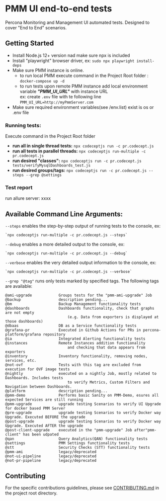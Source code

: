 # PMM UI end-to-end tests
Percona Monitoring and Management UI automated tests. Designed to cover "End to End" scenarios.


## Getting Started

* Install Node.js 12+ version nad make sure npx is included
* Install "playwright" browser driver, ex: `sudo npx playwright install-deps`
* Make sure PMM instance is online.   
  * to run local PMM execute command in the Project Root folder : `docker-compose up -d` 
  * to run tests upon remote PMM instance add local environment variable _**"PMM_UI_URL"**_ with instance URL   
    ex: create `.env` file with te following line `PMM_UI_URL=http://myPmmServer.com`
* Make sure required environment variables(see /env.list) exist is os or .env file 

### Running tests:
Execute command in the Project Root folder
* **run all in single thread tests:** `npx codeceptjs run -c pr.codecept.js`
* **run all tests in parallel threads:** `npx codeceptjs run-multiple -c pr.codecept.js`
* **run desired "classes":** `npx codeceptjs run -c pr.codecept.js tests/verifyMysqlDashboards_test.js`   
* **run desired groups/tags:** `npx codeceptjs run -c pr.codecept.js --steps --grep @settings`

### Test report
   run allure server: xxxx

## **Available Command Line Arguments:**
 `--steps`  enables the step-by-step output of running tests to the console, ex:

    `npx codeceptjs run-multiple -c pr.codecept.js --steps`

  `--debug`  enables a more detailed output to the console, ex:

    `npx codeceptjs run-multiple -c pr.codecept.js --debug`

 `--verbose`  enables the very detailed output information to the console, ex:

    `npx codeceptjs run-multiple -c pr.codecept.js --verbose`

 `--grep "@tag"` runs only tests marked by specified tags. The following tags are available:

    @ami-upgrade            Groups tests for the "pmm-ami-upgrade" Job
    @backup                 description pending...
    @bm                     Backup Management functionality tests
    @dashboards             Dashboards functionality, check that graphs are not empty
                                (e.g. Data from exporters is displayed at those dashboards)
    @dbaas                  DB as a Service functionality tests
    @grafana-pr             Executed in Github Actions for PRs in percona-platform/grafana repository
    @ia                     Integrated Alerting functionality tests
    @instances              Remote Instances addition functionality 
                                and checking that data appears from exporters
    @inventory              Inventory functionality, removing nodes, services, etc.
    @not-ovf                Tests with this tag are excluded from execution for OVF image tests
    @nightly                executed on a nightly Job, mostly related to Dashboards. Includes tests 
                                to verify Metrics, Custom Filters and Navigation between Dashboards.
    @platform               description pending...
    @pmm-demo               Performs basic Sanity on PMM-Demo, esures all expected Services are still running 
    @pmm-upgrade	        upgrade testing Scenarios to verify UI Upgrade for docker based PMM Server
    @pre-upgrade	        upgrade testing Scenarios to verify Docker way Upgrade. Executed BEFORE the upgrade
    @post-upgrade	        upgrade testing Scenarios to verify Docker way Upgrade. Executed AFTER the upgrade
    @post-client-upgrade    executed in the "pmm-upgrade" Job after"pmm-client" has been udpated
    @qan	                Query Analytics(QAN) functionality tests
    @settings               PMM Settings functionality tests
    @stt                    Security Checks (STT) functionality tests
    @pmm-ami                legacy/deprecated
    @not-ui-pipeline        legacy/deprecated
    @not-pr-pipeline        legacy/deprecated


## Contributing

For the specific contributions guidelines, please see [CONTRIBUTING.md](CONTRIBUTING.md) in the project root directory. 

